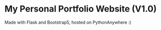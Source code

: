 # My Personal Portfolio Website (V1.0)

Made with Flask and Bootstrap5, hosted on PythonAnywhere :)
